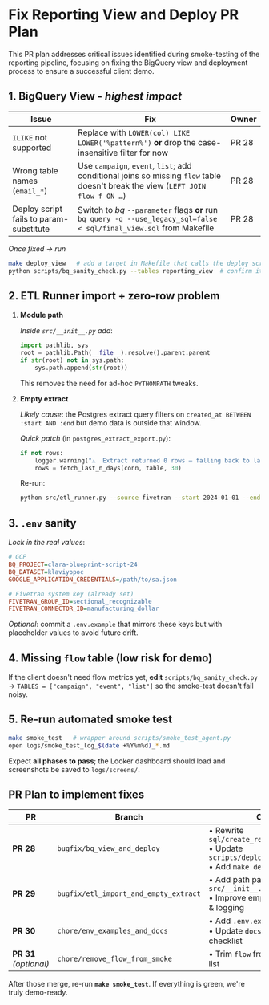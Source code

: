 # Fix Reporting View and Deploy PR Plan

This PR plan addresses critical issues identified during smoke-testing of the reporting pipeline, focusing on fixing the BigQuery view and deployment process to ensure a successful client demo.

## 1. BigQuery View - *highest impact*

| Issue                                   | Fix                                                                                                                             | Owner |
| --------------------------------------- | ------------------------------------------------------------------------------------------------------------------------------- | ----- |
| `ILIKE` not supported                   | Replace with `LOWER(col) LIKE LOWER('%pattern%')` **or** drop the case-insensitive filter for now                               | PR 28 |
| Wrong table names (`email_*`)           | Use `campaign`, `event`, `list`; add conditional joins so missing `flow` table doesn't break the view (`LEFT JOIN flow f ON …`) | PR 28 |
| Deploy script fails to param-substitute | Switch to *bq* `--parameter` flags **or** run `bq query -q --use_legacy_sql=false < sql/final_view.sql` from Makefile           | PR 28 |

*Once fixed → run*

```bash
make deploy_view   # add a target in Makefile that calls the deploy script
python scripts/bq_sanity_check.py --tables reporting_view  # confirm it appears
```

## 2. ETL Runner import + zero-row problem

1. **Module path**

   *Inside `src/__init__.py` add*:

   ```python
   import pathlib, sys
   root = pathlib.Path(__file__).resolve().parent.parent
   if str(root) not in sys.path:
       sys.path.append(str(root))
   ```

   This removes the need for ad-hoc `PYTHONPATH` tweaks.

2. **Empty extract**

   *Likely cause*: the Postgres extract query filters on `created_at BETWEEN :start AND :end` but demo data is outside that window.

   *Quick patch* (in `postgres_extract_export.py`):

   ```python
   if not rows:
       logger.warning("⚠️  Extract returned 0 rows – falling back to last 30 days")
       rows = fetch_last_n_days(conn, table, 30)
   ```

   Re-run:

   ```bash
   python src/etl_runner.py --source fivetran --start 2024-01-01 --end 2025-12-31
   ```

## 3. `.env` sanity

*Lock in the real values*:

```ini
# GCP
BQ_PROJECT=clara-blueprint-script-24
BQ_DATASET=klaviyopoc
GOOGLE_APPLICATION_CREDENTIALS=/path/to/sa.json

# Fivetran system key (already set)
FIVETRAN_GROUP_ID=sectional_recognizable
FIVETRAN_CONNECTOR_ID=manufacturing_dollar
```

*Optional*: commit a `.env.example` that mirrors these keys but with placeholder values to avoid future drift.

## 4. Missing `flow` table (low risk for demo)

If the client doesn't need flow metrics yet, **edit** `scripts/bq_sanity_check.py` → `TABLES = ["campaign", "event", "list"]` so the smoke-test doesn't fail noisy.

## 5. Re-run automated smoke test

```bash
make smoke_test   # wrapper around scripts/smoke_test_agent.py
open logs/smoke_test_log_$(date +%Y%m%d)_*.md
```

Expect **all phases to pass**; the Looker dashboard should load and screenshots be saved to `logs/screens/`.

## PR Plan to implement fixes

| PR                     | Branch                                | Contents                                                                                                                      |
| ---------------------- | ------------------------------------- | ----------------------------------------------------------------------------------------------------------------------------- |
| **PR 28**              | `bugfix/bq_view_and_deploy`           | • Rewrite `sql/create_reporting_view.sql` <br>• Update `scripts/deploy_reporting_view.sh` <br>• Add `make deploy_view` target |
| **PR 29**              | `bugfix/etl_import_and_empty_extract` | • Add path patch in `src/__init__.py` <br>• Improve empty-extract handling & logging                                          |
| **PR 30**              | `chore/env_examples_and_docs`         | • Add `.env.example` <br>• Update `docs/setup.md` with env checklist                                                          |
| **PR 31** *(optional)* | `chore/remove_flow_from_smoke`        | • Trim `flow` from required tables list                                                                                       |

After those merge, re-run **`make smoke_test`**.
If everything is green, we're truly demo-ready.
